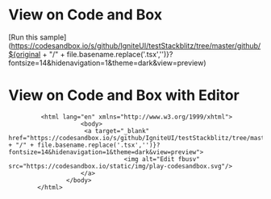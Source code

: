  # View on Code and Box
   
 [Run this sample](https://codesandbox.io/s/github/IgniteUI/testStackblitz/tree/master/github/${original + "/" + file.basename.replace('.tsx','')}?fontsize=14&hidenavigation=1&theme=dark&view=preview)                        
                  
# View on Code and Box with Editor
                        
             <html lang="en" xmlns="http://www.w3.org/1999/xhtml">
                        <body>           
                         <a target="_blank" href="https://codesandbox.io/s/github/IgniteUI/testStackblitz/tree/master/github/${original + "/" + file.basename.replace('.tsx','')}?fontsize=14&hidenavigation=1&theme=dark&view=preview">
                                    <img alt="Edit fbusv" src="https://codesandbox.io/static/img/play-codesandbox.svg"/>
                        </a>
                    </body>
            </html>
        
